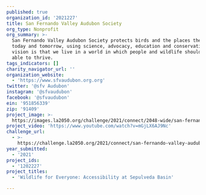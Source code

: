 ```yaml
---
published: true
organization_id: '2021227'
title: San Fernando Valley Audubon Society
org_type: Nonprofit
org_summary: >-
  San Fernando Valley Audubon Society protects birds and the places they need,
  today and tomorrow, using science, advocacy, education and conservation. Our
  vision is that we live in a world in which people and wildlife should both be
  able to thrive.
tags_indicators: []
charity_navigator_url: ''
organization_website:
  - 'https://www.sfvaudubon.org.org'
twitter: '@sfv Audubon'
instagram: '@sfvaudubon'
facebook: '@sfvaudubon'
ein: '951856339'
zip: '91409'
project_image: >-
  https://images.la2050.org/challenge/2021/connect/2048-wide/san-fernando-valley-audubon-society.jpg
project_video: 'https://www.youtube.com/watch?v=mGjLX6AJ9Nc'
challenge_url:
  - >-
    https://challenge.la2050.org/2021/connect/san-fernando-valley-audubon-society/
year_submitted:
  - '2021'
project_ids:
  - '1202227'
project_titles:
  - 'Wildlife for Everyone: Accessibility at Sepulveda Basin'

---
```

